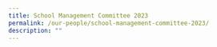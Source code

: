 ```yaml
---
title: School Management Committee 2023
permalink: /our-people/school-management-committee-2023/
description: ""
---
```

